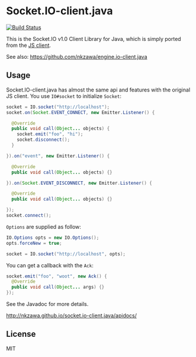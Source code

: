 # Socket.IO-client.java
[![Build Status](https://travis-ci.org/nkzawa/socket.io-client.java.png?branch=master)](https://travis-ci.org/nkzawa/socket.io-client.java)

This is the Socket.IO v1.0 Client Library for Java, which is simply ported from the [JS client](https://github.com/LearnBoost/socket.io-client).

See also: https://github.com/nkzawa/engine.io-client.java

## Usage
Socket.IO-client.java has almost the same api and features with the original JS client. You use `IO#socket` to initialize `Socket`:

```java
socket = IO.socket("http://localhost");
socket.on(Socket.EVENT_CONNECT, new Emitter.Listener() {

  @Override
  public void call(Object... objects) {
    socket.emit("foo", "hi");
    socket.disconnect();
  }

}).on("event", new Emitter.Listener() {

  @Override
  public void call(Object... objects) {}

}).on(Socket.EVENT_DISCONNECT, new Emitter.Listener() {

  @Override
  public void call(Object... objects) {}

});
socket.connect();
```

`Options` are supplied as follow:

```java
IO.Options opts = new IO.Options();
opts.forceNew = true;

socket = IO.socket("http://localhost", opts);
```

You can get a callback with the `Ack`:

```java
socket.emit("foo", "woot", new Ack() {
  @Override
  public void call(Object... args) {}
});
```

See the Javadoc for more details.

http://nkzawa.github.io/socket.io-client.java/apidocs/

## License

MIT

